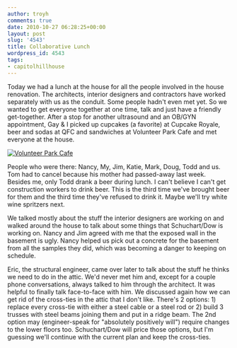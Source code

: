 ```yaml
---
author: troyh
comments: true
date: 2010-10-27 06:28:25+00:00
layout: post
slug: '4543'
title: Collaborative Lunch
wordpress_id: 4543
tags:
- capitolhillhouse
---
```


Today we had a lunch at the house for all the people involved in the house renovation. The architects, interior designers and contractors have worked separately with us as the conduit. Some people hadn't even met yet. So we wanted to get everyone together at one time, talk and just have a friendly get-together. After a stop for another ultrasound and an OB/GYN appointment, Gay & I picked up cupcakes (a favorite) at Cupcake Royale, beer and sodas at QFC and sandwiches at Volunteer Park Cafe and met everyone at the house.

[![Volunteer Park Cafe](http://farm2.static.flickr.com/1069/5120362561_5c9d19bdd3.jpg)](http://www.flickr.com/photos/troyh/5120362561/)

<!-- more -->

People who were there: Nancy, My, Jim, Katie, Mark, Doug, Todd and us. Tom had to cancel because his mother had passed-away last week. Besides me, only Todd drank a beer during lunch. I can't believe I can't get construction workers to drink beer. This is the third time we've brought beer for them and the third time they've refused to drink it. Maybe we'll try white wine spritzers next.

We talked mostly about the stuff the interior designers are working on and walked around the house to talk about some things that Schuchart/Dow is working on. Nancy and Jim agreed with me that the exposed wall in the basement is ugly. Nancy helped us pick out a concrete for the basement from all the samples they did, which was becoming a danger to keeping on schedule.

Eric, the structural engineer, came over later to talk about the stuff he thinks we need to do in the attic. We'd never met him and, except for a couple phone conversations, always talked to him through the architect. It was helpful to finally talk face-to-face with him. We discussed again how we can get rid of the cross-ties in the attic that I don't like. There's 2 options: 1) replace every cross-tie with either a steel cable or a steel rod or 2) build 3 trusses with steel beams joining them and put in a ridge beam. The 2nd option may (engineer-speak for "absolutely positively will") require changes to the lower floors too. Schuchart/Dow will price those options, but I'm guessing we'll continue with the current plan and keep the cross-ties.
